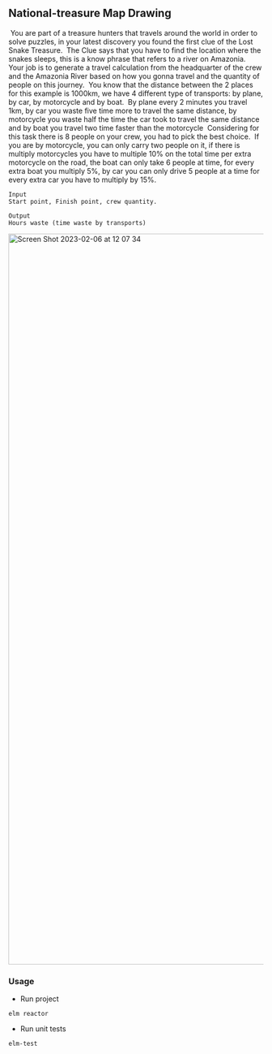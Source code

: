 ## National-treasure Map Drawing​
​
You are part of a treasure hunters that travels around the world in order to solve puzzles, in your latest discovery you found the first clue of the Lost Snake Treasure.
​
The Clue says that you have to find the location where the snakes sleeps, this is a know phrase that refers to a river on Amazonia.
​
Your job is to generate a travel calculation from the headquarter of the crew and the Amazonia River based on how you gonna travel and the quantity of people on this journey.
​
You know that the distance between the 2 places for this example is 1000km, we have 4 different type of transports: by plane, by car, by motorcycle and by boat.
​
By plane every 2 minutes you travel 1km, by car you waste five time more to travel the same distance, by motorcycle you waste half the time the car took to travel the same distance and by boat you travel two time faster than the motorcycle 
​
Considering for this task there is 8 people on your crew, you had to pick the best choice.
​
If you are by motorcycle, you can only carry two people on it, if there is multiply motorcycles you have to multiple 10% on the total time per extra motorcycle on the road, the boat can only take 6 people at time, for every extra boat you multiply 5%, by car you can only drive 5 people at a time for every extra car you have to multiply by 15%.


```
Input 
Start point, Finish point, crew quantity. 
```


```
Output
Hours waste (time waste by transports)
```

<img width="1440" alt="Screen Shot 2023-02-06 at 12 07 34" src="https://user-images.githubusercontent.com/32275521/217007934-61849c05-ae02-4c1e-a624-21d63c438791.png">



### Usage

* Run project

```shell
elm reactor
```

* Run unit tests
```
elm-test
```
